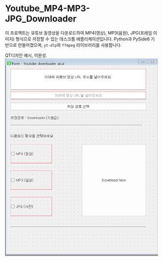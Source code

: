 # Youtube_MP4-MP3-JPG_Downloader
이 프로젝트는 유튜브 동영상을 다운로드하여 MP4(영상), MP3(음원), JPG(프레임 이미지) 형식으로 저장할 수 있는 데스크톱 애플리케이션입니다. Python과 PySide6 기반으로 만들어졌으며, `yt-dlp`와 `ffmpeg` 라이브러리를 사용합니다.

QT디자인 예시, 미완성.
![Design Example](design.png)

